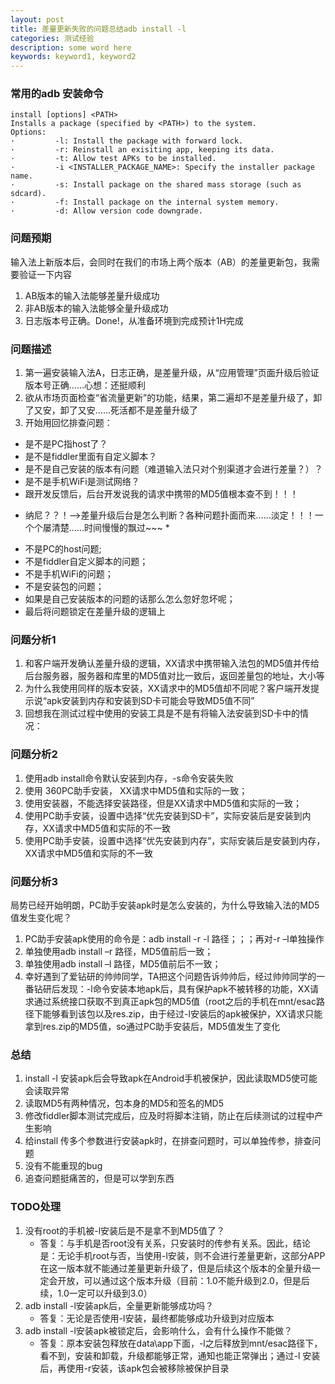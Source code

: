 ```yaml
---
layout: post
title: 差量更新失败的问题总结adb install -l
categories: 测试经验
description: some word here
keywords: keyword1, keyword2
---
```


### 常用的adb 安装命令

```
install [options] <PATH>
Installs a package (specified by <PATH>) to the system.
Options:
·         -l: Install the package with forward lock.
·         -r: Reinstall an exisiting app, keeping its data.
·         -t: Allow test APKs to be installed.
·         -i <INSTALLER_PACKAGE_NAME>: Specify the installer package name.
·         -s: Install package on the shared mass storage (such as sdcard).
·         -f: Install package on the internal system memory.
·         -d: Allow version code downgrade.
``` 

### 问题预期

输入法上新版本后，会同时在我们的市场上两个版本（AB）的差量更新包，我需要验证一下内容  
1. AB版本的输入法能够差量升级成功   
2. 非AB版本的输入法能够全量升级成功   
3. 日志版本号正确。Done!，从准备环境到完成预计1H完成
 

### 问题描述

1. 第一遍安装输入法A，日志正确，是差量升级，从“应用管理”页面升级后验证版本号正确……心想：还挺顺利  
2. 欲从市场页面检查“省流量更新”的功能，结果，第二遍却不是差量升级了，卸了又安，卸了又安……死活都不是差量升级了  
3. 开始用回忆排查问题：
- 是不是PC指host了？  
- 是不是fiddler里面有自定义脚本？  
- 是不是自己安装的版本有问题（难道输入法只对个别渠道才会进行差量？）？  
- 是不是手机WiFi是测试网络？  
- 跟开发反馈后，后台开发说我的请求中携带的MD5值根本查不到！！！

* 纳尼？？！——>差量升级后台是怎么判断？各种问题扑面而来……淡定！！！一个个屡清楚……时间慢慢的飘过~~~ *

- 不是PC的host问题;  
- 不是fiddler自定义脚本的问题；  
- 不是手机WiFi的问题；  
- 不是安装包的问题；  
- 如果是自己安装版本的问题的话那么怎么忽好忽坏呢；  
- 最后将问题锁定在差量升级的逻辑上


### 问题分析1

1. 和客户端开发确认差量升级的逻辑，XX请求中携带输入法包的MD5值并传给后台服务器，服务器和库里的MD5值对比一致后，返回差量包的地址，大小等
2. 为什么我使用同样的版本安装，XX请求中的MD5值却不同呢？客户端开发提示说“apk安装到内存和安装到SD卡可能会导致MD5值不同”
3. 回想我在测试过程中使用的安装工具是不是有将输入法安装到SD卡中的情况：

### 问题分析2

1. 使用adb install命令默认安装到内存，-s命令安装失败
2. 使用 360PC助手安装， XX请求中MD5值和实际的一致；
3. 使用安装器，不能选择安装路径，但是XX请求中MD5值和实际的一致；
4. 使用PC助手安装，设置中选择“优先安装到SD卡”，实际安装后是安装到内存，XX请求中MD5值和实际的不一致
5. 使用PC助手安装，设置中选择“优先安装到内存”，实际安装后是安装到内存，XX请求中MD5值和实际的不一致

### 问题分析3

局势已经开始明朗，PC助手安装apk时是怎么安装的，为什么导致输入法的MD5值发生变化呢？ 
 
1. PC助手安装apk使用的命令是：adb install -r -l 路径；；；再对-r –l单独操作
2. 单独使用adb install –r 路径，MD5值前后一致；
3. 单独使用adb install –l 路径，MD5值前后不一致；
4. 幸好遇到了爱钻研的帅帅同学，TA把这个问题告诉帅帅后，经过帅帅同学的一番钻研后发现：-l命令安装本地apk后，具有保护apk不被转移的功能，XX请求通过系统接口获取不到真正apk包的MD5值（root之后的手机在mnt/esac路径下能够看到该包以及res.zip，由于经过-l安装后的apk被保护，XX请求只能拿到res.zip的MD5值，so通过PC助手安装后，MD5值发生了变化


### 总结

1. install -l 安装apk后会导致apk在Android手机被保护，因此读取MD5使可能会读取异常
2. 读取MD5有两种情况，包本身的MD5和签名的MD5
3. 修改fiddler脚本测试完成后，应及时将脚本注销，防止在后续测试的过程中产生影响
4. 给install 传多个参数进行安装apk时，在排查问题时，可以单独传参，排查问题
5. 没有不能重现的bug
6. 追查问题挺痛苦的，但是可以学到东西

### TODO处理

1. 没有root的手机被-l安装后是不是拿不到MD5值了？ 
    - 答复：与手机是否root没有关系，只安装时的传参有关系。因此，结论是：无论手机root与否，当使用-l安装，则不会进行差量更新，这部分APP在这一版本就不能通过差量更新升级了，但是后续这个版本的全量升级一定会开放，可以通过这个版本升级（目前：1.0不能升级到2.0，但是后续，1.0一定可以升级到3.0）
2. adb install -l安装apk后，全量更新能够成功吗？  
    - 答复：无论是否使用-l安装，最终都能够成功升级到对应版本
3. adb install -l安装apk被锁定后，会影响什么，会有什么操作不能做？
    - 答复：原本安装包释放在data\app下面，-l之后释放到mnt/esac路径下，看不到，安装和卸载，升级都能够正常，通知也能正常弹出；通过-l 安装后，再使用-r安装，该apk包会被移除被保护目录

